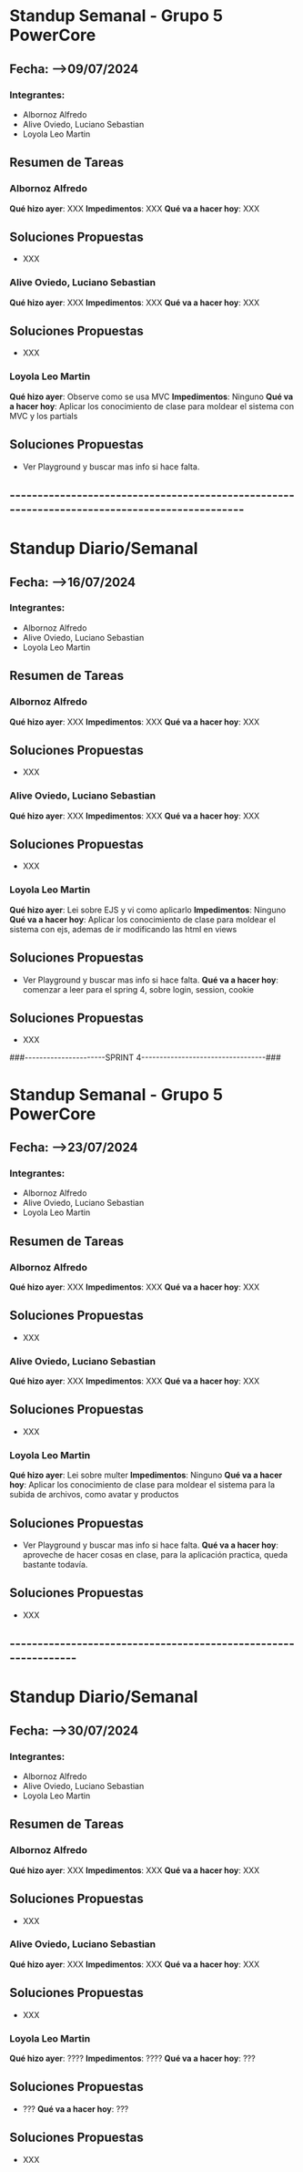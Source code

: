 # Standup Semanal - Grupo 5 PowerCore

## Fecha: -->09/07/2024

### Integrantes:
- Albornoz Alfredo
- Alive Oviedo, Luciano Sebastian
- Loyola Leo Martin


## Resumen de Tareas

### Albornoz Alfredo
**Qué hizo ayer**: XXX
**Impedimentos**: XXX
**Qué va a hacer hoy**: XXX
## Soluciones Propuestas
- XXX


### Alive Oviedo, Luciano Sebastian
**Qué hizo ayer**: XXX
**Impedimentos**: XXX
**Qué va a hacer hoy**: XXX
## Soluciones Propuestas
- XXX


### Loyola Leo Martin
**Qué hizo ayer**: Observe como se usa MVC
**Impedimentos**: Ninguno 
**Qué va a hacer hoy**: Aplicar los conocimiento de clase para moldear el sistema con MVC y los partials
## Soluciones Propuestas
- Ver Playground y buscar mas info si hace falta.



## ---------------------------------------------------------------------------------------------
# Standup Diario/Semanal

## Fecha: -->16/07/2024

### Integrantes:
- Albornoz Alfredo
- Alive Oviedo, Luciano Sebastian
- Loyola Leo Martin


## Resumen de Tareas

### Albornoz Alfredo
**Qué hizo ayer**: XXX
**Impedimentos**: XXX
**Qué va a hacer hoy**: XXX
## Soluciones Propuestas
- XXX

### Alive Oviedo, Luciano Sebastian
**Qué hizo ayer**: XXX
**Impedimentos**: XXX
**Qué va a hacer hoy**: XXX
## Soluciones Propuestas
- XXX

### Loyola Leo Martin
**Qué hizo ayer**: Lei sobre EJS y vi como aplicarlo
**Impedimentos**: Ninguno 
**Qué va a hacer hoy**: Aplicar los conocimiento de clase para moldear el sistema con ejs, ademas de ir modificando las html en views
## Soluciones Propuestas
- Ver Playground y buscar mas info si hace falta.
**Qué va a hacer hoy**: comenzar a leer para el spring 4, sobre login, session, cookie
## Soluciones Propuestas
- XXX


###----------------------SPRINT 4----------------------------------###
# Standup Semanal - Grupo 5 PowerCore

## Fecha: -->23/07/2024

### Integrantes:
- Albornoz Alfredo
- Alive Oviedo, Luciano Sebastian
- Loyola Leo Martin


## Resumen de Tareas

### Albornoz Alfredo
**Qué hizo ayer**: XXX
**Impedimentos**: XXX
**Qué va a hacer hoy**: XXX
## Soluciones Propuestas
- XXX


### Alive Oviedo, Luciano Sebastian
**Qué hizo ayer**: XXX
**Impedimentos**: XXX
**Qué va a hacer hoy**: XXX
## Soluciones Propuestas
- XXX


### Loyola Leo Martin
**Qué hizo ayer**: Lei sobre multer
**Impedimentos**: Ninguno 
**Qué va a hacer hoy**: Aplicar los conocimiento de clase para moldear el sistema para la subida de archivos, como avatar y productos
## Soluciones Propuestas
- Ver Playground y buscar mas info si hace falta.
**Qué va a hacer hoy**: aproveche de hacer cosas en clase, para la aplicación practica, queda bastante todavía.
## Soluciones Propuestas
- XXX



## ---------------------------------------------------------------
# Standup Diario/Semanal

## Fecha: -->30/07/2024

### Integrantes:
- Albornoz Alfredo
- Alive Oviedo, Luciano Sebastian
- Loyola Leo Martin


## Resumen de Tareas

### Albornoz Alfredo
**Qué hizo ayer**: XXX
**Impedimentos**: XXX
**Qué va a hacer hoy**: XXX
## Soluciones Propuestas
- XXX

### Alive Oviedo, Luciano Sebastian
**Qué hizo ayer**: XXX
**Impedimentos**: XXX
**Qué va a hacer hoy**: XXX
## Soluciones Propuestas
- XXX

### Loyola Leo Martin
**Qué hizo ayer**: ????
**Impedimentos**: ????
**Qué va a hacer hoy**: ???
## Soluciones Propuestas
- ???
**Qué va a hacer hoy**: ???
## Soluciones Propuestas
- XXX


